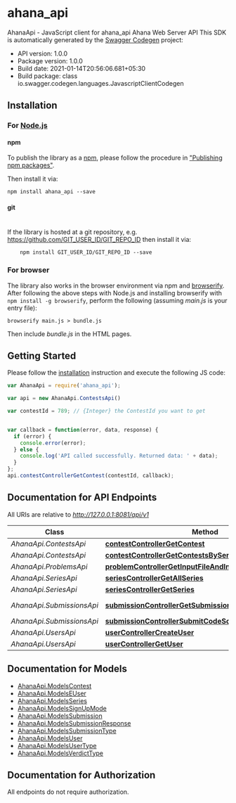 # ahana_api

AhanaApi - JavaScript client for ahana_api
Ahana Web Server API
This SDK is automatically generated by the [Swagger Codegen](https://github.com/swagger-api/swagger-codegen) project:

- API version: 1.0.0
- Package version: 1.0.0
- Build date: 2021-01-14T20:56:06.681+05:30
- Build package: class io.swagger.codegen.languages.JavascriptClientCodegen

## Installation

### For [Node.js](https://nodejs.org/)

#### npm

To publish the library as a [npm](https://www.npmjs.com/),
please follow the procedure in ["Publishing npm packages"](https://docs.npmjs.com/getting-started/publishing-npm-packages).

Then install it via:

```shell
npm install ahana_api --save
```

#### git
#
If the library is hosted at a git repository, e.g.
https://github.com/GIT_USER_ID/GIT_REPO_ID
then install it via:

```shell
    npm install GIT_USER_ID/GIT_REPO_ID --save
```

### For browser

The library also works in the browser environment via npm and [browserify](http://browserify.org/). After following
the above steps with Node.js and installing browserify with `npm install -g browserify`,
perform the following (assuming *main.js* is your entry file):

```shell
browserify main.js > bundle.js
```

Then include *bundle.js* in the HTML pages.

## Getting Started

Please follow the [installation](#installation) instruction and execute the following JS code:

```javascript
var AhanaApi = require('ahana_api');

var api = new AhanaApi.ContestsApi()

var contestId = 789; // {Integer} the ContestId you want to get


var callback = function(error, data, response) {
  if (error) {
    console.error(error);
  } else {
    console.log('API called successfully. Returned data: ' + data);
  }
};
api.contestControllerGetContest(contestId, callback);

```

## Documentation for API Endpoints

All URIs are relative to *http://127.0.0.1:8081/api/v1*

Class | Method | HTTP request | Description
------------ | ------------- | ------------- | -------------
*AhanaApi.ContestsApi* | [**contestControllerGetContest**](docs/ContestsApi.md#contestControllerGetContest) | **GET** /contests/{contestId} | 
*AhanaApi.ContestsApi* | [**contestControllerGetContestsBySeries**](docs/ContestsApi.md#contestControllerGetContestsBySeries) | **GET** /contests/ | 
*AhanaApi.ProblemsApi* | [**problemControllerGetInputFileAndInitSubmissionDeadline**](docs/ProblemsApi.md#problemControllerGetInputFileAndInitSubmissionDeadline) | **GET** /problems/{pid}/input | 
*AhanaApi.SeriesApi* | [**seriesControllerGetAllSeries**](docs/SeriesApi.md#seriesControllerGetAllSeries) | **GET** /series/ | 
*AhanaApi.SeriesApi* | [**seriesControllerGetSeries**](docs/SeriesApi.md#seriesControllerGetSeries) | **GET** /series/{sid} | 
*AhanaApi.SubmissionsApi* | [**submissionControllerGetSubmission**](docs/SubmissionsApi.md#submissionControllerGetSubmission) | **GET** /submissions/{submissionId} | 
*AhanaApi.SubmissionsApi* | [**submissionControllerSubmitCodeSolution**](docs/SubmissionsApi.md#submissionControllerSubmitCodeSolution) | **POST** /submissions/code | 
*AhanaApi.UsersApi* | [**userControllerCreateUser**](docs/UsersApi.md#userControllerCreateUser) | **POST** /users/ | 
*AhanaApi.UsersApi* | [**userControllerGetUser**](docs/UsersApi.md#userControllerGetUser) | **GET** /users/{firebaseUid} | 


## Documentation for Models

 - [AhanaApi.ModelsContest](docs/ModelsContest.md)
 - [AhanaApi.ModelsEUser](docs/ModelsEUser.md)
 - [AhanaApi.ModelsSeries](docs/ModelsSeries.md)
 - [AhanaApi.ModelsSignUpMode](docs/ModelsSignUpMode.md)
 - [AhanaApi.ModelsSubmission](docs/ModelsSubmission.md)
 - [AhanaApi.ModelsSubmissionResponse](docs/ModelsSubmissionResponse.md)
 - [AhanaApi.ModelsSubmissionType](docs/ModelsSubmissionType.md)
 - [AhanaApi.ModelsUser](docs/ModelsUser.md)
 - [AhanaApi.ModelsUserType](docs/ModelsUserType.md)
 - [AhanaApi.ModelsVerdictType](docs/ModelsVerdictType.md)


## Documentation for Authorization

 All endpoints do not require authorization.

